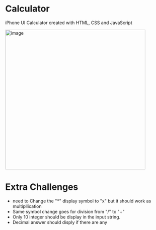 # Calculator
iPhone UI Calculator created with HTML, CSS and JavaScript

<img width="445" alt="image" src="https://user-images.githubusercontent.com/108982664/210395703-e3707da6-4ff0-4f05-a315-595b6aabf9cb.png">


# Extra Challenges
- need to Change the "*" display symbol to "x" but it should work as multipllication
- Same symbol change goes for division from "/" to "÷"
- Only 10 integer should be display in the input string.
- Decimal answer should disply if there are any
